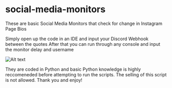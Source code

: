 # social-media-monitors
These are basic Social Media Monitors that check for change in Instagram Page Bios

Simply open up the code in an IDE and input your Discord Webhook between the quotes
After that you can run through any console and input the monitor delay and username
                                                                                                                                
![Alt text](https://media.discordapp.net/attachments/578728790843326467/638542090921574401/Screenshot_10-28-2019_20.58.12.png "Example Webhook")
                                                                                                                                    
They are coded in Python and basic Python knowledge is highly reccomeneded before attempting
to run the scripts. The selling of this script is not allowed. Thank you and enjoy!
